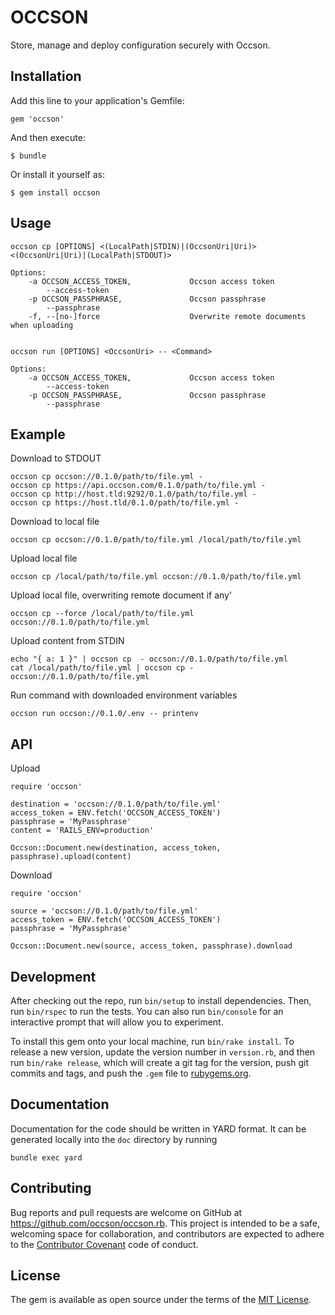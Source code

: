 # OCCSON

Store, manage and deploy configuration securely with Occson.

## Installation

Add this line to your application's Gemfile:

    gem 'occson'

And then execute:

    $ bundle

Or install it yourself as:

    $ gem install occson

## Usage

    occson cp [OPTIONS] <(LocalPath|STDIN)|(OccsonUri|Uri)> <(OccsonUri|Uri)|(LocalPath|STDOUT)>

    Options:
        -a OCCSON_ACCESS_TOKEN,             Occson access token
            --access-token
        -p OCCSON_PASSPHRASE,               Occson passphrase
            --passphrase
        -f, --[no-]force                    Overwrite remote documents when uploading


    occson run [OPTIONS] <OccsonUri> -- <Command>

    Options:
        -a OCCSON_ACCESS_TOKEN,             Occson access token
            --access-token
        -p OCCSON_PASSPHRASE,               Occson passphrase
            --passphrase


## Example

Download to STDOUT

    occson cp occson://0.1.0/path/to/file.yml -
    occson cp https://api.occson.com/0.1.0/path/to/file.yml -
    occson cp http://host.tld:9292/0.1.0/path/to/file.yml -
    occson cp https://host.tld/0.1.0/path/to/file.yml -

Download to local file

    occson cp occson://0.1.0/path/to/file.yml /local/path/to/file.yml

Upload local file

    occson cp /local/path/to/file.yml occson://0.1.0/path/to/file.yml

Upload local file, overwriting remote document if any'

    occson cp --force /local/path/to/file.yml occson://0.1.0/path/to/file.yml

Upload content from STDIN

    echo "{ a: 1 }" | occson cp  - occson://0.1.0/path/to/file.yml
    cat /local/path/to/file.yml | occson cp - occson://0.1.0/path/to/file.yml

Run command with downloaded environment variables

    occson run occson://0.1.0/.env -- printenv

## API

Upload

    require 'occson'

    destination = 'occson://0.1.0/path/to/file.yml'
    access_token = ENV.fetch('OCCSON_ACCESS_TOKEN')
    passphrase = 'MyPassphrase'
    content = 'RAILS_ENV=production'

    Occson::Document.new(destination, access_token, passphrase).upload(content)

Download

    require 'occson'

    source = 'occson://0.1.0/path/to/file.yml'
    access_token = ENV.fetch('OCCSON_ACCESS_TOKEN')
    passphrase = 'MyPassphrase'

    Occson::Document.new(source, access_token, passphrase).download

## Development

After checking out the repo, run `bin/setup` to install dependencies. Then, run `bin/rspec` to run the tests. You can also run `bin/console` for an interactive prompt that will allow you to experiment.

To install this gem onto your local machine, run `bin/rake install`. To release a new version, update the version number in `version.rb`, and then run `bin/rake release`, which will create a git tag for the version, push git commits and tags, and push the `.gem` file to [rubygems.org](https://rubygems.org).

## Documentation

Documentation for the code should be written in YARD format. It can be generated locally into the `doc` directory by running

    bundle exec yard


## Contributing

Bug reports and pull requests are welcome on GitHub at https://github.com/occson/occson.rb. This project is intended to be a safe, welcoming space for collaboration, and contributors are expected to adhere to the [Contributor Covenant](http://contributor-covenant.org) code of conduct.


## License

The gem is available as open source under the terms of the [MIT License](http://opensource.org/licenses/MIT).

